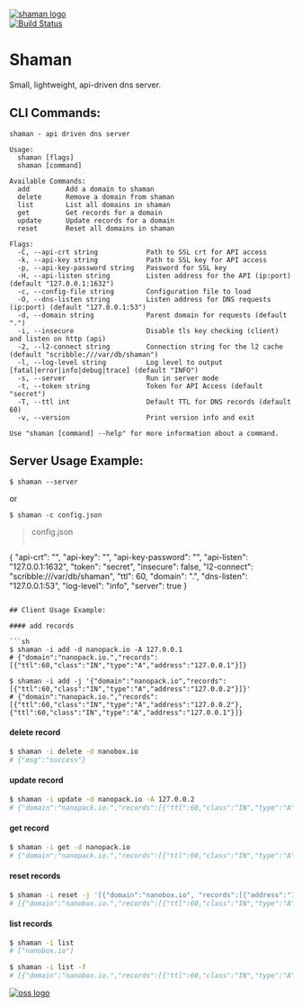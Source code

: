 [![shaman logo](http://nano-assets.gopagoda.io/readme-headers/shaman.png)](http://nanobox.io/open-source#shaman)  
[![Build Status](https://travis-ci.org/nanopack/shaman.svg)](https://travis-ci.org/nanopack/shaman)

# Shaman

Small, lightweight, api-driven dns server.

## CLI Commands:

```
shaman - api driven dns server

Usage:
  shaman [flags]
  shaman [command]

Available Commands:
  add         Add a domain to shaman
  delete      Remove a domain from shaman
  list        List all domains in shaman
  get         Get records for a domain
  update      Update records for a domain
  reset       Reset all domains in shaman

Flags:
  -C, --api-crt string            Path to SSL crt for API access
  -k, --api-key string            Path to SSL key for API access
  -p, --api-key-password string   Password for SSL key
  -H, --api-listen string         Listen address for the API (ip:port) (default "127.0.0.1:1632")
  -c, --config-file string        Configuration file to load
  -O, --dns-listen string         Listen address for DNS requests (ip:port) (default "127.0.0.1:53")
  -d, --domain string             Parent domain for requests (default ".")
  -i, --insecure                  Disable tls key checking (client) and listen on http (api)
  -2, --l2-connect string         Connection string for the l2 cache (default "scribble:///var/db/shaman")
  -l, --log-level string          Log level to output [fatal|error|info|debug|trace] (default "INFO")
  -s, --server                    Run in server mode
  -t, --token string              Token for API Access (default "secret")
  -T, --ttl int                   Default TTL for DNS records (default 60)
  -v, --version                   Print version info and exit

Use "shaman [command] --help" for more information about a command.
```

## Server Usage Example:
```
$ shaman --server
```
or
```
$ shaman -c config.json
```

>config.json
>```json
{
  "api-crt": "",
  "api-key": "",
  "api-key-password": "",
  "api-listen": "127.0.0.1:1632",
  "token": "secret",
  "insecure": false,
  "l2-connect": "scribble:///var/db/shaman",
  "ttl": 60,
  "domain": ".",
  "dns-listen": "127.0.0.1:53",
  "log-level": "info",
  "server": true
}
```

## Client Usage Example:

#### add records

```sh
$ shaman -i add -d nanopack.io -A 127.0.0.1
# {"domain":"nanopack.io.","records":[{"ttl":60,"class":"IN","type":"A","address":"127.0.0.1"}]}

$ shaman -i add -j '{"domain":"nanopack.io","records":[{"ttl":60,"class":"IN","type":"A","address":"127.0.0.2"}]}'
# {"domain":"nanopack.io.","records":[{"ttl":60,"class":"IN","type":"A","address":"127.0.0.2"},{"ttl":60,"class":"IN","type":"A","address":"127.0.0.1"}]}
```

#### delete record

```sh
$ shaman -i delete -d nanobox.io
# {"msg":"success"}
```

#### update record

```sh
$ shaman -i update -d nanopack.io -A 127.0.0.2
# {"domain":"nanopack.io.","records":[{"ttl":60,"class":"IN","type":"A","address":"127.0.0.2"}]}
```

#### get record

```sh
$ shaman -i get -d nanopack.io
# {"domain":"nanopack.io.","records":[{"ttl":60,"class":"IN","type":"A","address":"127.0.0.2"}]}
```

#### reset records

```sh
$ shaman -i reset -j '[{"domain":"nanobox.io", "records":[{"address":"127.0.0.5"}]}]'
# [{"domain":"nanobox.io.","records":[{"ttl":60,"class":"IN","type":"A","address":"127.0.0.5"}]}]
```

#### list records

```sh
$ shaman -i list
# ["nanobox.io"]

$ shaman -i list -f
# [{"domain":"nanobox.io.","records":[{"ttl":60,"class":"IN","type":"A","address":"127.0.0.5"}]}]
```

[![oss logo](http://nano-assets.gopagoda.io/open-src/nanobox-open-src.png)](http://nanobox.io/open-source)
